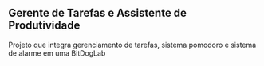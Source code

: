 ## Gerente de Tarefas e Assistente de Produtividade
Projeto que integra gerenciamento de tarefas, sistema pomodoro e sistema de alarme em uma BitDogLab
